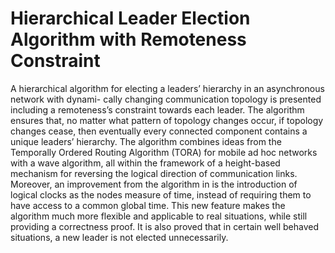 # Hierarchical Leader Election Algorithm with Remoteness Constraint
A hierarchical algorithm for electing a leaders’ hierarchy in an asynchronous network with dynami-
cally changing communication topology is presented including a remoteness’s constraint towards
each leader. The algorithm ensures that, no matter what pattern of topology changes occur, if topology
changes cease, then eventually every connected component contains a unique leaders’ hierarchy.
The algorithm combines ideas from the Temporally Ordered Routing Algorithm (TORA) for mobile
ad hoc networks with a wave algorithm, all within the framework of a height-based mechanism
for reversing the logical direction of communication links. Moreover, an improvement from the
algorithm in is the introduction of logical clocks as the nodes measure of time, instead of requiring
them to have access to a common global time. This new feature makes the algorithm much more
flexible and applicable to real situations, while still providing a correctness proof. It is also proved
that in certain well behaved situations, a new leader is not elected unnecessarily.

